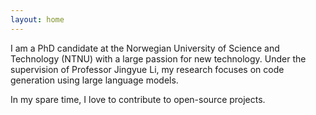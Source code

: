 ```yaml
---
layout: home
---
```


I am a PhD candidate at the Norwegian University of Science and Technology (NTNU) with a large passion for new technology.
Under the supervision of Professor Jingyue Li, my research focuses on code generation using large language models.

In my spare time, I love to contribute to open-source projects.

<script type="module">
import { Client } from "https://cdn.jsdelivr.net/npm/@gradio/client/dist/index.min.js";

async function runFlorence(taskText = "human face") {
  console.log("Running Florence with text_input:", taskText);
  const preloader = document.getElementById("preloader");
  const img = document.getElementById("profile-pic");
  const detectButton = document.getElementById("submit-prompt");
  const cacheKey = "florence_results_" + taskText;

  // Show preloader and disable button
  preloader.style.display = "flex";
  detectButton.disabled = true;
  detectButton.classList.add("disabled");
  const originalText = detectButton.textContent;
  detectButton.textContent = "Detecting…";

  // Remember last prompt
  sessionStorage.setItem("florence_last_prompt", taskText);

  // Check cache
  let data;
  const cached = sessionStorage.getItem(cacheKey);
  if (cached) {
    console.log("Using cached detection results for:", taskText);
    data = JSON.parse(cached);
  } else {
    const app = await Client.connect("andstor/Florence-2");

    // Load image
    const response_0 = await fetch("/assets/images/profile_pic_gemini.jpeg");
    const exampleImage = await response_0.blob();

    const task = "Caption to Phrase Grounding";
    // Get Florence detection
    const result = await app.predict("/process_image", {
      image: exampleImage,
      task_prompt: task,
      text_input: taskText,
      model_id: "microsoft/Florence-2-base-ft",
    });

    console.log(result.data);
    data = JSON.parse(result.data[0])["<CAPTION_TO_PHRASE_GROUNDING>"];
    sessionStorage.setItem(cacheKey, JSON.stringify(data));
  }

  // Hide preloader and re-enable button
  preloader.style.display = "none";
  detectButton.disabled = false;
  detectButton.classList.remove("disabled");
  detectButton.textContent = originalText;

  function drawOverlayDivs() {
    const container = document.getElementById("overlay-container");

    // Remove old boxes
    container.querySelectorAll(".bbox").forEach(el => el.remove());

    const scaleX = img.clientWidth / img.naturalWidth;
    const scaleY = img.clientHeight / img.naturalHeight;

    data.bboxes.forEach((box, i) => {
      const [x1, y1, x2, y2] = box;
      const left = x1 * scaleX;
      const top = y1 * scaleY;
      const width = (x2 - x1) * scaleX;
      const height = (y2 - y1) * scaleY;

      const boxDiv = document.createElement("div");
      boxDiv.classList.add("bbox");
      boxDiv.style.left = `${left}px`;
      boxDiv.style.top = `${top}px`;
      boxDiv.style.width = `${width}px`;
      boxDiv.style.height = `${height}px`;

      const labelDiv = document.createElement("div");
      labelDiv.classList.add("bbox-label");
      labelDiv.textContent = data.labels[i];
      boxDiv.appendChild(labelDiv);
      container.appendChild(boxDiv);
    });
  }

  // Draw once image is loaded
  if (img.complete) drawOverlayDivs();
  else img.addEventListener("load", drawOverlayDivs);

  // Watch for resizing
  const resizeObserver = new ResizeObserver(drawOverlayDivs);
  resizeObserver.observe(img);
}

// 🔹 Restore last cached value or default
const lastPrompt = sessionStorage.getItem("florence_last_prompt") || "human face";
document.getElementById("custom-text").value = lastPrompt;
runFlorence(lastPrompt);

// 🔹 Submit button handler
document.getElementById("submit-prompt").addEventListener("click", () => {
  const textInput = document.getElementById("custom-text").value.trim();
  if (textInput.length === 0) return;
  runFlorence(textInput);
});

// 🔹 Submit on Enter key
document.getElementById("custom-text").addEventListener("keypress", (e) => {
  if (e.key === "Enter") {
    e.preventDefault();
    document.getElementById("submit-prompt").click();
  }
});
</script>

<style>
/* 🔸 Disabled detect button styling */
#submit-prompt.disabled {
  background-color: #9ca3af; /* Gray out */
  cursor: not-allowed;
  opacity: 0.7;
  transition: background-color 0.2s ease, opacity 0.2s ease;
}

#overlay-container {
  position: relative;
  display: inline-block;
}

#profile-pic {
  display: block;
  max-width: 100%;
  height: auto;
}

.bbox {
  position: absolute;
  border: 2px solid #8B8DB5;
  box-sizing: border-box;
  pointer-events: none;
}

.bbox-label {
  position: absolute;
  top: -18px;
  left: 0;
  background: #8B8DB5;
  color: white;
  font-size: 12px;
  font-family: sans-serif;
  padding: 1px 4px;
  border-radius: 3px;
  white-space: nowrap;
}
/* Wave dots preloader */
.preloader {
  /* display: flex; */
  display: flex;
  justify-content: center;
  align-items: center;
  position: absolute;
  top: calc(100% - 37px);
  right: 5%;
  z-index: 20;
}


</style>



<style>
.loader svg {
  width: 80px;
  height: 80px;
}

.loader svg path{
  fill: var(--loader-color, #FF7C00);
}

.loader.margin {
  margin: 16px;
}
.loader.margin p {
  margin-top: 10px;
}
.top, .bottom {
  animation-duration: 4s; /* 4 hops × 1s each */
  animation-iteration-count: infinite;
  animation-timing-function: cubic-bezier(0.9, 0, 0.1, 1); /* fast move, slow pause */
}

/* top group */
.top {
  animation-name: top-step;
}

/* bottom group */
.bottom {
  animation-name: bottom-step;
}

@keyframes top-step {
  0%   { transform: translate(125px, 140px); }
  25%  { transform: translate(-125px, 140px); }
  50%  { transform: translate(-125px, 0); }
  75%  { transform: translate(125px, 0); }
  100% { transform: translate(125px, 140px); } /* loop back */
}

@keyframes bottom-step {
  0%   { transform: translate(-125px, -140px); }
  25%  { transform: translate(125px, -140px); }
  50%  { transform: translate(125px, 0); }
  75%  { transform: translate(-125px, 0); }
  100% { transform: translate(-125px, -140px); } /* loop back */
}




  
  .detect-input {
    padding: 8px;
    width: 240px;
    border: 1px solid #ccc;
    border-radius: 6px;
    font-size: 14px;
  }
  .detect-button {
    padding: 8px 14px;
    margin-left: 8px;
    background-color: #FF7C00;
    color: white;
    border: none;
    border-radius: 6px;
    cursor: pointer;
    transition: background-color 0.2s, opacity 0.2s;
    font-size: 14px;
  }

  .detect-button:hover:not(:disabled) {
    background-color: #e56f00;
  }

  .detect-button:disabled {
    background-color: #ccc;
    color: #777;
    cursor: not-allowed;
    opacity: 0.7;
  }

  .detect-input-container {
    padding-top: 40px;
  }

</style>

